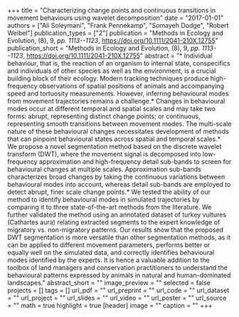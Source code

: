 +++
title = "Characterizing change points and continuous transitions in movement behaviours using wavelet decomposition"
date = "2017-01-01"
authors = ["Ali Soleymani", "Frank Pennekamp", "Somayeh Dodge", "Robert Weibel"]
publication_types = ["2"]
publication = "Methods in Ecology and Evolution, (8), 9, _pp. 1113--1123_, https://doi.org/10.1111/2041-210X.12755"
publication_short = "Methods in Ecology and Evolution, (8), 9, _pp. 1113--1123_, https://doi.org/10.1111/2041-210X.12755"
abstract = "* Individual behaviour, that is, the reaction of an organism to internal state, conspecifics and individuals of other species as well as the environment, is a crucial building block of their ecology. Modern tracking techniques produce high-frequency observations of spatial positions of animals and accompanying speed and tortuosity measurements. However, inferring behavioural modes from movement trajectories remains a challenge.* Changes in behavioural modes occur at different temporal and spatial scales and may take two forms: abrupt, representing distinct change points; or continuous, representing smooth transitions between movement modes. The multi-scale nature of these behavioural changes necessitates development of methods that can pinpoint behavioural states across spatial and temporal scales.* We propose a novel segmentation method based on the discrete wavelet transform (DWT), where the movement signal is decomposed into low-frequency approximation and high-frequency detail sub-bands to screen for behavioural changes at multiple scales. Approximation sub-bands characterizes broad changes by taking the continuous variations between behavioural modes into account, whereas detail sub-bands are employed to detect abrupt, finer scale change points.* We tested the ability of our method to identify behavioural modes in simulated trajectories by comparing it to three state-of-the-art methods from the literature. We further validated the method using an annotated dataset of turkey vultures (Cathartes aura) relating extracted segments to the expert knowledge of migratory vs. non-migratory patterns. Our results show that the proposed DWT segmentation is more versatile than other segmentation methods, as it can be applied to different movement parameters, performs better or equally well on the simulated data, and correctly identifies behavioural modes identified by the experts. It is hence a valuable addition to the toolbox of land managers and conservation practitioners to understand the behavioural patterns expressed by animals in natural and human-dominated landscapes."
abstract_short = ""
image_preview = ""
selected = false
projects = []
tags = []
url_pdf = ""
url_preprint = ""
url_code = ""
url_dataset = ""
url_project = ""
url_slides = ""
url_video = ""
url_poster = ""
url_source = ""
math = true
highlight = true
[header]
image = ""
caption = ""
+++
